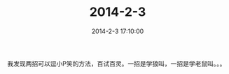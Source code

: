 ﻿---
title: "2014-2-3"
date: 2014-2-3 17:10:00
tags:
categories: 爸爸
---
我发现两招可以逗小P笑的方法，百试百灵。一招是学狼叫，一招是学老鼠叫。。。 ​​​​